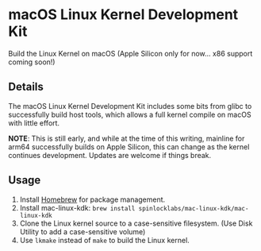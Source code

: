 # macOS Linux Kernel Development Kit

Build the Linux Kernel on macOS (Apple Silicon only for now... x86 support coming soon!)

## Details

The macOS Linux Kernel Development Kit includes some bits from glibc to successfully build host tools, which allows a full
kernel compile on macOS with little effort.

**NOTE**: This is still early, and while at the time of this writing, mainline for arm64 successfully builds on Apple Silicon, this can change
as the kernel continues development. Updates are welcome if things break.

## Usage

1. Install [Homebrew](https://brew.sh) for package management.
2. Install mac-linux-kdk: `brew install spinlocklabs/mac-linux-kdk/mac-linux-kdk`
3. Clone the Linux kernel source to a case-sensitive filesystem. (Use Disk Utility to add a case-sensitive volume)
4. Use `lkmake` instead of `make` to build the Linux kernel.
